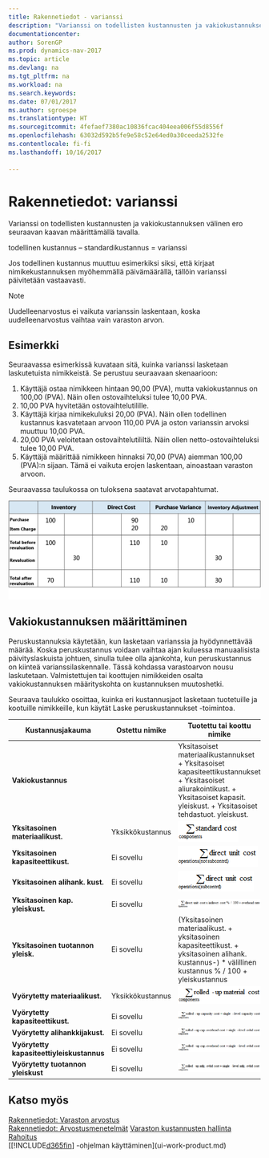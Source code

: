 ```yaml
---
title: Rakennetiedot - varianssi
description: "Varianssi on todellisten kustannusten ja vakiokustannuksen välinen ero seuraavan kaavan määrittämällä tavalla."
documentationcenter: 
author: SorenGP
ms.prod: dynamics-nav-2017
ms.topic: article
ms.devlang: na
ms.tgt_pltfrm: na
ms.workload: na
ms.search.keywords: 
ms.date: 07/01/2017
ms.author: sgroespe
ms.translationtype: HT
ms.sourcegitcommit: 4fefaef7380ac10836fcac404eea006f55d8556f
ms.openlocfilehash: 63032d592b5fe9e58c52e64ed0a30ceeda2532fe
ms.contentlocale: fi-fi
ms.lasthandoff: 10/16/2017

---
```

# <a name="design-details-variance"></a>Rakennetiedot: varianssi
Varianssi on todellisten kustannusten ja vakiokustannuksen välinen ero seuraavan kaavan määrittämällä tavalla.  

 todellinen kustannus – standardikustannus = varianssi  

 Jos todellinen kustannus muuttuu esimerkiksi siksi, että kirjaat nimikekustannuksen myöhemmällä päivämäärällä, tällöin varianssi päivitetään vastaavasti.  

> [!NOTE]  
>  Uudelleenarvostus ei vaikuta varianssin laskentaan, koska uudelleenarvostus vaihtaa vain varaston arvon.  

## <a name="example"></a>Esimerkki  
 Seuraavassa esimerkissä kuvataan sitä, kuinka varianssi lasketaan laskutetuista nimikkeistä. Se perustuu seuraavaan skenaarioon:  

1.  Käyttäjä ostaa nimikkeen hintaan 90,00 (PVA), mutta vakiokustannus on 100,00 (PVA). Näin ollen ostovaihteluksi tulee 10,00 PVA.  
2.  10,00 PVA hyvitetään ostovaihtelutilille.  
3.  Käyttäjä kirjaa nimikekuluksi 20,00 (PVA). Näin ollen todellinen kustannus kasvatetaan arvoon 110,00 PVA ja oston varianssin arvoksi muuttuu 10,00 PVA.  
4.  20,00 PVA veloitetaan ostovaihtelutililtä. Näin ollen netto-ostovaihteluksi tulee 10,00 PVA.  
5.  Käyttäjä määrittää nimikkeen hinnaksi 70,00 (PVA) aiemman 100,00 (PVA):n sijaan. Tämä ei vaikuta erojen laskentaan, ainoastaan varaston arvoon.  

 Seuraavassa taulukossa on tuloksena saatavat arvotapahtumat.  

 ![Ostojen varianssin laskenta](media/design_details_inventory_costing_11_purchase_variance.png "design_details_inventory_costing_11_purchase_variance")  

## <a name="determining-the-standard-cost"></a>Vakiokustannuksen määrittäminen  
 Peruskustannuksia käytetään, kun lasketaan varianssia ja hyödynnettävää määrää. Koska peruskustannus voidaan vaihtaa ajan kuluessa manuaalisista päivityslaskuista johtuen, sinulla tulee olla ajankohta, kun peruskustannus on kiinteä varianssilaskennalle. Tässä kohdassa varastoarvon nousu laskutetaan. Valmistettujen tai koottujen nimikkeiden osalta vakiokustannuksen määrityskohta on kustannuksen muutoshetki.  

 Seuraava taulukko osoittaa, kuinka eri kustannusjaot lasketaan tuotetuille ja kootuille nimikkeille, kun käytät Laske peruskustannukset -toimintoa.  

|Kustannusjakauma|Ostettu nimike|Tuotettu tai koottu nimike|  
|----------------|--------------------|------------------------------|  
|**Vakiokustannus**||Yksitasoiset materiaalikustannukset + Yksitasoiset kapasiteettikustannukset + Yksitasoiset aliurakointikust. + Yksitasoiset kapasit. yleiskust. + Yksitasoiset tehdastuot. yleiskust.|  
|**Yksitasoinen materiaalikust.**|Yksikkökustannus|![Kaava 1](media/design_details_inventory_costing_11_equation_1.png "design_details_inventory_costing_11_equation_1")|  
|**Yksitasoinen kapasiteettikust.**|Ei sovellu|![Kaava 2](media/design_details_inventory_costing_11_equation_2.png "design_details_inventory_costing_11_equation_2")|  
|**Yksitasoinen alihank. kust.**|Ei sovellu|![Kaava 3](media/design_details_inventory_costing_11_equation_3.png "design_details_inventory_costing_11_equation_3")|  
|**Yksitasoinen kap. yleiskust.**|Ei sovellu|![Kaava 4](media/design_details_inventory_costing_11_equation_4.png "design_details_inventory_costing_11_equation_4")|  
|**Yksitasoinen tuotannon yleisk.**|Ei sovellu|(Yksitasoinen materiaalikust. + yksitasoinen kapasiteettikust. + yksitasoinen alihank. kustannus-) * välillinen kustannus % / 100 + yleiskustannus|  
|**Vyörytetty materiaalikust.**|Yksikkökustannus|![Kaava 5](media/design_details_inventory_costing_11_equation_5.png "design_details_inventory_costing_11_equation_5")|  
|**Vyörytetty kapasiteettikust.**|Ei sovellu|![Kaava 6](media/design_details_inventory_costing_11_equation_6.png "design_details_inventory_costing_11_equation_6")|  
|**Vyörytetty alihankkijakust.**|Ei sovellu|![Kaava 7](media/design_details_inventory_costing_11_equation_7.png "design_details_inventory_costing_11_equation_7")|  
|**Vyörytetty kapasiteettiyleiskustannus**|Ei sovellu|![Kaava 8](media/design_details_inventory_costing_11_equation_8.png "design_details_inventory_costing_11_equation_8")|  
|**Vyörytetty tuotannon yleiskust**|Ei sovellu|![Kaava 9](media/design_details_inventory_costing_11_equation_9.png "design_details_inventory_costing_11_equation_9")|  

## <a name="see-also"></a>Katso myös  
 [Rakennetiedot: Varaston arvostus](design-details-inventory-costing.md)   
 [Rakennetiedot: Arvostusmenetelmät](design-details-costing-methods.md) [Varaston kustannusten hallinta](finance-manage-inventory-costs.md)  
 [Rahoitus](finance.md)  
 [[!INCLUDE[d365fin](includes/d365fin_md.md)] -ohjelman käyttäminen](ui-work-product.md)

